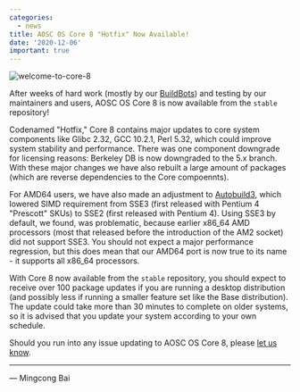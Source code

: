 ```yaml
---
categories:
  - news
title: AOSC OS Core 8 "Hotfix" Now Available!
date: '2020-12-06'
important: true
---
```


![welcome-to-core-8](https://i.imgur.com/PpSCv5F.png)

After weeks of hard work (mostly by our [BuildBots](https://wiki.aosc.io/developer/infrastructure/buildbots/))
and testing by our maintainers and users, AOSC OS Core 8 is now available from
the `stable` repository!

Codenamed "Hotfix," Core 8 contains major updates to core system components
like Glibc 2.32, GCC 10.2.1, Perl 5.32, which could improve system stability
and performance. There was one component downgrade for licensing reasons:
Berkeley DB is now downgraded to the 5.x branch. With these major changes
we have also rebuilt a large amount of packages (which are reverse
dependencies to the Core compoennts).

For AMD64 users, we have also made an adjustment to [Autobuild3](https://github.com/AOSC-Dev/autobuild3),
which lowered SIMD requirement from SSE3 (first released with Pentium 4
"Prescott" SKUs) to SSE2 (first released with Pentium 4). Using SSE3 by
default, we found, was problematic, because earlier x86_64 AMD processors
(most that released before the introduction of the AM2 socket) did not
support SSE3. You should not expect a major performance regression, but this
does mean that our AMD64 port is now true to its name - it supports all
x86_64 processors.

With Core 8 now available from the `stable` repository, you should expect
to receive over 100 package updates if you are running a desktop distribution
(and possibly less if running a smaller feature set like the Base
distribution). The update could take more than 30 minutes to complete on older
systems, so it is advised that you update your system according to your
own schedule.

Should you run into any issue updating to AOSC OS Core 8, please [let us know](https://github.com/AOSC-Dev/aosc-os-abbs/issues/new/choose).

----

— Mingcong Bai
